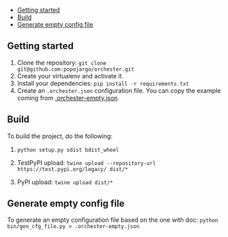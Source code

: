 - [Getting started](#getting-started)
- [Build](#build)
- [Generate empty config file](#generate-empty-config-file)


## Getting started

1. Clone the repository: `git clone git@github.com:popojargo/orchester.git`
2. Create your virtualenv and activate it.
3. Install your dependencies: `pip install -r requirements.txt`
4. Create an `.orchester.json` configuration file. You can copy the example coming from [.orchester-empty.json](.orchester-empty.json)


## Build

To build the project, do the following:

1. `python setup.py sdist bdist_wheel`

2. TestPyPI upload: `twine upload --repository-url https://test.pypi.org/legacy/ dist/*`

3. PyPI upload: `twine upload dist/*`
## Generate empty config file

To generate an empty configuration file based on the one with doc: `python bin/gen_cfg_file.py > .orchester-empty.json`

